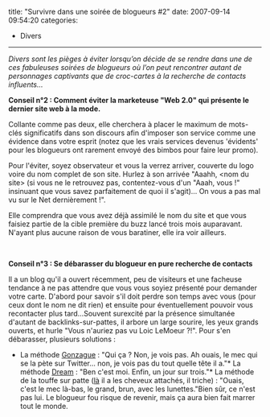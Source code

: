 title: "Survivre dans une soirée de blogueurs #2"
date: 2007-09-14 09:54:20
categories:
  - Divers
---

_Divers sont les pièges à éviter lorsqu&#x2019;on décide de se rendre dans une de ces fabuleuses soirées de blogueurs o&#xF9; l&#x2019;on peut rencontrer autant de personnages captivants que de croc-cartes à la recherche de contacts influents&#x2026;_

**Conseil n&#xB0;2&nbsp;: Comment éviter la marketeuse &quot;Web 2.0&quot; qui présente le dernier site web à la mode.**

Collante comme pas deux, elle cherchera à placer le maximum de mots-clés significatifs dans son discours afin d'imposer son service comme une évidence dans votre esprit (notez que les vrais services devenus 'évidents' pour les blogueurs ont rarement envoyé des bimbos pour faire leur promo).

Pour l'éviter, soyez observateur et vous la verrez arriver, couverte du logo voire du nom complet de son site. Hurlez à son arrivée &quot;Aaahh, &lt;nom du site&gt; (si vous ne le retrouvez pas, contentez-vous d'un &quot;Aaah, vous&nbsp;!&quot; insinuant que vous savez parfaitement de quoi il s'agit)&#8230; On vous a pas mal vu sur le Net dernièrement&nbsp;!&quot;.

Elle comprendra que vous avez déjà assimilé le nom du site et que vous faisiez partie de la cible première du buzz lancé trois mois auparavant. N'ayant plus aucune raison de vous baratiner, elle ira voir ailleurs.

&#xA0;

**Conseil n&#xB0;3&nbsp;: Se débarasser du blogueur en pure recherche de contacts**

Il a un blog qu'il a ouvert récemment, peu de visiteurs et une facheuse tendance à ne pas attendre que vous vous soyiez présenté pour demander votre carte. D'abord pour savoir s'il doit perdre son temps avec vous (pour ceux dont le nom ne dit rien) et ensuite pour éventuellement pouvoir vous recontacter plus tard&#8230;Souvent surexcité par la présence simultanée d'autant de backlinks-sur-pattes, il arbore un large sourire, les yeux grands ouverts, et hurle &quot;Vous n'auriez pas vu Loic LeMoeur&nbsp;?!&quot;. Pour s'en débarasser, plusieurs solutions&nbsp;:

*   La méthode [Gonzague](//gonzague.me)&nbsp;: &quot;Qui ça&nbsp;? Non, je vois pas. Ah ouais, le mec qui se la pète sur Twitter&#8230; non, je vois pas du tout quelle tête il a.&quot;*   La méthode [Dream](//www.cyprien.fr/)&nbsp;: &quot;Ben c'est moi. Enfin, un jour sur trois.&quot;*   La méthode de la touffe sur patte ([là](//heaven.fr/2007/09/10/live-backstage-lemission-2/) il a les cheveux attachés, il triche)&nbsp;: &quot;Ouais, c'est le mec là-bas, le grand, brun, avec les lunettes.&quot;Bien s&#xFB;r, ce n'est pas lui. Le blogueur fou risque de revenir, mais ça aura bien fait marrer tout le monde.